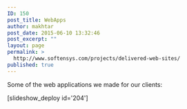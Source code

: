 ```yaml
---
ID: 150
post_title: WebApps
author: makhtar
post_date: 2015-06-10 13:32:46
post_excerpt: ""
layout: page
permalink: >
  http://www.softensys.com/projects/delivered-web-sites/
published: true
---
```

Some of the web applications we made for our clients:

[slideshow_deploy id='204']

&nbsp;